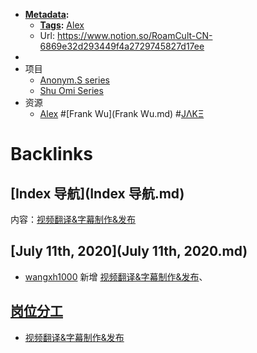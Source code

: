 - **[Metadata](Metadata.md):**
    - **[Tags](Tags.md):** [Alex](Alex.md) 
    - Url: https://www.notion.so/RoamCult-CN-6869e32d293449f4a2729745827d17ee
- 
- 项目
    - [Anonym.S series](https://www.notion.so/425d4c2ae8c64f328f014df665978b2d)
    - [Shu Omi Series](https://www.notion.so/524c8128289a4a1288cd9fd500214d29)
- 资源
    - [Alex](Alex.md) #[Frank Wu](Frank Wu.md) #[JΛKΞ](JΛKΞ.md)

# Backlinks
## [Index 导航](Index 导航.md)
内容：[视频翻译&字幕制作&发布](视频翻译&字幕制作&发布.md)

## [July 11th, 2020](July 11th, 2020.md)
- [wangxh1000](wangxh1000.md) 新增 [视频翻译&字幕制作&发布](视频翻译&字幕制作&发布.md)、

## [岗位分工](岗位分工.md)
- [视频翻译&字幕制作&发布](视频翻译&字幕制作&发布.md)

